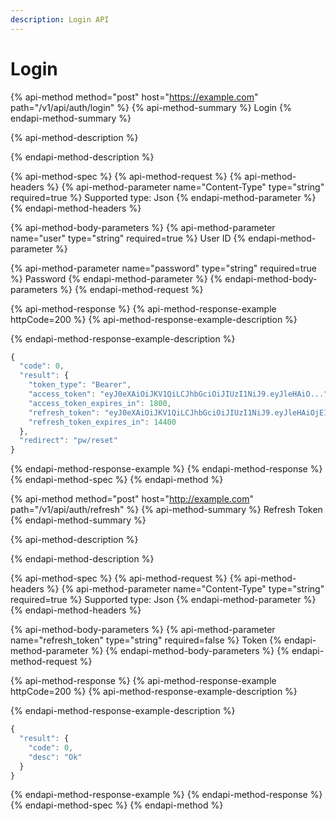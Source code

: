 ```yaml
---
description: Login API
---
```


# Login

{% api-method method="post" host="https://example.com" path="/v1/api/auth/login" %}
{% api-method-summary %}
Login
{% endapi-method-summary %}

{% api-method-description %}

{% endapi-method-description %}

{% api-method-spec %}
{% api-method-request %}
{% api-method-headers %}
{% api-method-parameter name="Content-Type" type="string" required=true %}
Supported type: Json
{% endapi-method-parameter %}
{% endapi-method-headers %}

{% api-method-body-parameters %}
{% api-method-parameter name="user" type="string" required=true %}
User ID
{% endapi-method-parameter %}

{% api-method-parameter name="password" type="string" required=true %}
Password
{% endapi-method-parameter %}
{% endapi-method-body-parameters %}
{% endapi-method-request %}

{% api-method-response %}
{% api-method-response-example httpCode=200 %}
{% api-method-response-example-description %}

{% endapi-method-response-example-description %}

```javascript
{
  "code": 0,
  "result": {
    "token_type": "Bearer",
    "access_token": "eyJ0eXAiOiJKV1QiLCJhbGciOiJIUzI1NiJ9.eyJleHAiO...",
    "access_token_expires_in": 1800,
    "refresh_token": "eyJ0eXAiOiJKV1QiLCJhbGciOiJIUzI1NiJ9.eyJleHAiOjE1NDQxNzcxOTAsI...",
    "refresh_token_expires_in": 14400
  },
  "redirect": "pw/reset"
}
```
{% endapi-method-response-example %}
{% endapi-method-response %}
{% endapi-method-spec %}
{% endapi-method %}



{% api-method method="post" host="http://example.com" path="/v1/api/auth/refresh" %}
{% api-method-summary %}
Refresh Token
{% endapi-method-summary %}

{% api-method-description %}

{% endapi-method-description %}

{% api-method-spec %}
{% api-method-request %}
{% api-method-headers %}
{% api-method-parameter name="Content-Type" type="string" required=true %}
Supported type: Json
{% endapi-method-parameter %}
{% endapi-method-headers %}

{% api-method-body-parameters %}
{% api-method-parameter name="refresh\_token" type="string" required=false %}
Token
{% endapi-method-parameter %}
{% endapi-method-body-parameters %}
{% endapi-method-request %}

{% api-method-response %}
{% api-method-response-example httpCode=200 %}
{% api-method-response-example-description %}

{% endapi-method-response-example-description %}

```javascript
{
  "result": {
    "code": 0,
    "desc": "Ok"
  }
}
```
{% endapi-method-response-example %}
{% endapi-method-response %}
{% endapi-method-spec %}
{% endapi-method %}


